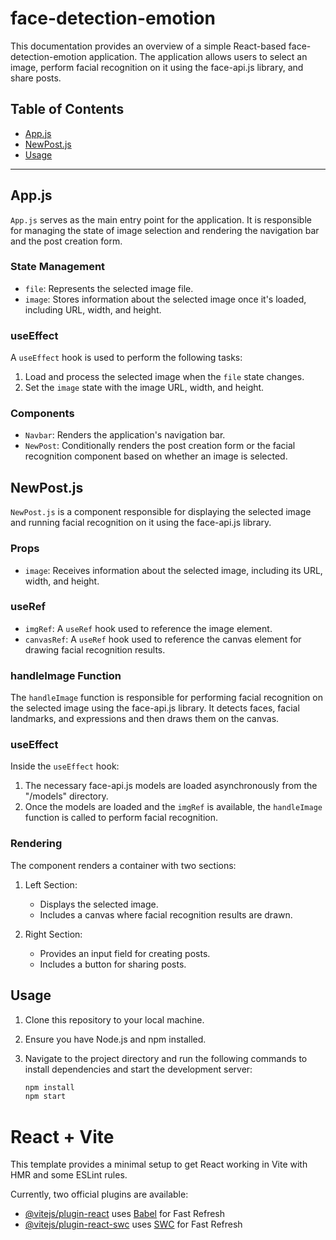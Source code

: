 # face-detection-emotion

This documentation provides an overview of a simple React-based face-detection-emotion application. The application allows users to select an image, perform facial recognition on it using the face-api.js library, and share posts.

## Table of Contents
- [App.js](#appjs)
- [NewPost.js](#newpostjs)
- [Usage](#usage)

---

## App.js

`App.js` serves as the main entry point for the application. It is responsible for managing the state of image selection and rendering the navigation bar and the post creation form.

### State Management

- `file`: Represents the selected image file.
- `image`: Stores information about the selected image once it's loaded, including URL, width, and height.

### useEffect

A `useEffect` hook is used to perform the following tasks:

1. Load and process the selected image when the `file` state changes.
2. Set the `image` state with the image URL, width, and height.

### Components

- `Navbar`: Renders the application's navigation bar.
- `NewPost`: Conditionally renders the post creation form or the facial recognition component based on whether an image is selected.

## NewPost.js

`NewPost.js` is a component responsible for displaying the selected image and running facial recognition on it using the face-api.js library.

### Props

- `image`: Receives information about the selected image, including its URL, width, and height.

### useRef

- `imgRef`: A `useRef` hook used to reference the image element.
- `canvasRef`: A `useRef` hook used to reference the canvas element for drawing facial recognition results.

### handleImage Function

The `handleImage` function is responsible for performing facial recognition on the selected image using the face-api.js library. It detects faces, facial landmarks, and expressions and then draws them on the canvas.

### useEffect

Inside the `useEffect` hook:

1. The necessary face-api.js models are loaded asynchronously from the "/models" directory.
2. Once the models are loaded and the `imgRef` is available, the `handleImage` function is called to perform facial recognition.

### Rendering

The component renders a container with two sections:

1. Left Section:
   - Displays the selected image.
   - Includes a canvas where facial recognition results are drawn.

2. Right Section:
   - Provides an input field for creating posts.
   - Includes a button for sharing posts.

## Usage

1. Clone this repository to your local machine.

2. Ensure you have Node.js and npm installed.

3. Navigate to the project directory and run the following commands to install dependencies and start the development server:

   ```sh
   npm install
   npm start

# React + Vite

This template provides a minimal setup to get React working in Vite with HMR and some ESLint rules.

Currently, two official plugins are available:

- [@vitejs/plugin-react](https://github.com/vitejs/vite-plugin-react/blob/main/packages/plugin-react/README.md) uses [Babel](https://babeljs.io/) for Fast Refresh
- [@vitejs/plugin-react-swc](https://github.com/vitejs/vite-plugin-react-swc) uses [SWC](https://swc.rs/) for Fast Refresh
